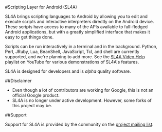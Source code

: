#Scripting Layer for Android (SL4A)

SL4A brings scripting languages to Android by allowing you to edit and execute
scripts and interactive interpreters directly on the Android device. These
scripts have access to many of the APIs available to full-fledged Android
applications, but with a greatly simplified interface that makes it easy to get
things done.

Scripts can be run interactively in a terminal and in the background.  Python,
Perl, JRuby, Lua, BeanShell, JavaScript, Tcl, and shell are currently supported,
and we're planning to add more. See the [SL4A Video
Help](http://www.youtube.com/playlist?list=PL07A81E6CE96F158B) playlist on
YouTube for various demonstrations of SL4A's features.

SL4A is designed for developers and is _alpha_ quality software.

##Disclaimer

  * Even though a lot of contributors are working for Google, this is not an
    official Google product.
  * SL4A is no longer under active development. However, some forks of this
    project may be.

##Support

Support for SL4A is provided by the community on the [project mailing
list](https://groups.google.com/forum/#!forum/android-scripting).
